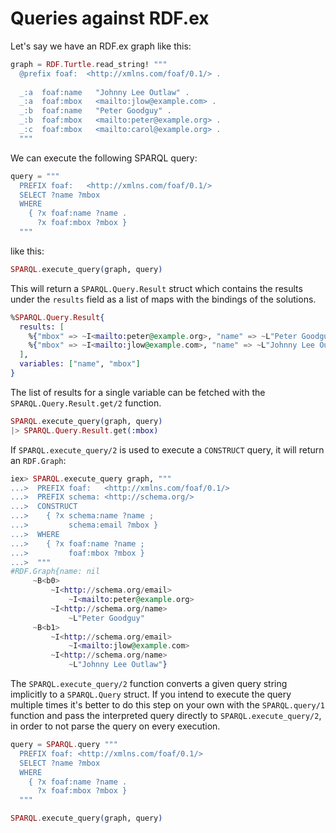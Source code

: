 # Queries against RDF.ex

Let's say we have an RDF.ex graph like this:

```elixir
graph = RDF.Turtle.read_string! """
  @prefix foaf:  <http://xmlns.com/foaf/0.1/> .
  
  _:a  foaf:name   "Johnny Lee Outlaw" .
  _:a  foaf:mbox   <mailto:jlow@example.com> .
  _:b  foaf:name   "Peter Goodguy" .
  _:b  foaf:mbox   <mailto:peter@example.org> .
  _:c  foaf:mbox   <mailto:carol@example.org> .
  """
```


We can execute the following SPARQL query:

```elixir
query = """
  PREFIX foaf:   <http://xmlns.com/foaf/0.1/>
  SELECT ?name ?mbox
  WHERE
    { ?x foaf:name ?name .
      ?x foaf:mbox ?mbox }
  """
```

like this:

```elixir
SPARQL.execute_query(graph, query)
```

This will return a `SPARQL.Query.Result` struct which contains the results under the `results` field as a list of maps with the bindings of the solutions.

```elixir
%SPARQL.Query.Result{
  results: [
    %{"mbox" => ~I<mailto:peter@example.org>, "name" => ~L"Peter Goodguy"},
    %{"mbox" => ~I<mailto:jlow@example.com>, "name" => ~L"Johnny Lee Outlaw"}
  ],
  variables: ["name", "mbox"]
}
```

The list of results for a single variable can be fetched with the `SPARQL.Query.Result.get/2` function.

```elixir
SPARQL.execute_query(graph, query) 
|> SPARQL.Query.Result.get(:mbox)
```

If `SPARQL.execute_query/2` is used to execute a `CONSTRUCT` query, it will return an `RDF.Graph`:

```elixir
iex> SPARQL.execute_query graph, """
...>  PREFIX foaf:   <http://xmlns.com/foaf/0.1/>
...>  PREFIX schema: <http://schema.org/>
...>  CONSTRUCT   
...>    { ?x schema:name ?name ;
...>         schema:email ?mbox }
...>  WHERE
...>    { ?x foaf:name ?name ;
...>         foaf:mbox ?mbox }
...>  """
#RDF.Graph{name: nil
     ~B<b0>
         ~I<http://schema.org/email>
             ~I<mailto:peter@example.org>
         ~I<http://schema.org/name>
             ~L"Peter Goodguy" 
     ~B<b1>
         ~I<http://schema.org/email>
             ~I<mailto:jlow@example.com>
         ~I<http://schema.org/name>
             ~L"Johnny Lee Outlaw"}
```

The `SPARQL.execute_query/2` function converts a given query string implicitly to a `SPARQL.Query` struct. If you intend to execute the query multiple times it's better to do this step on your own with the `SPARQL.query/1` function and pass the interpreted query directly to `SPARQL.execute_query/2`, in order to not parse the query on every execution.

```elixir
query = SPARQL.query """
  PREFIX foaf: <http://xmlns.com/foaf/0.1/>
  SELECT ?name ?mbox
  WHERE
    { ?x foaf:name ?name .
      ?x foaf:mbox ?mbox }
  """

SPARQL.execute_query(graph, query)
```
